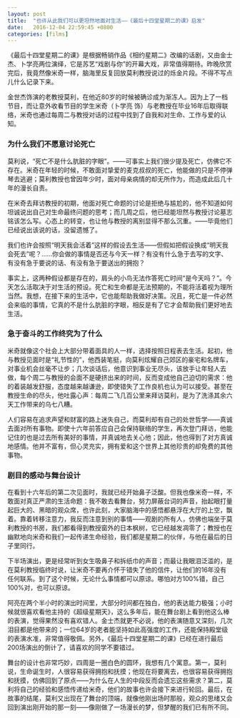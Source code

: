 ```yaml
---
layout: post
title:  "也许从此我们可以更坦然地面对生活——《最后十四堂星期二的课》启发"
date:   2016-12-04 22:59:45 +0800
categories: [films]
---
```

《最后十四堂星期二的课》是根据畅销作品《相约星期二》改编的话剧，又由金士杰、卜学亮两位演绎，它是苏艺“戏剧与你”的开幕大戏，非常值得期待。昨晚欣赏完后，我竟然像米奇一样，脑海里反复回放莫利教授说过的烁金片段。不得不写点儿什么记录下来。

金世杰饰演的老教授莫利，在他近80岁的时候被确诊成为渐冻人。因为上了一档节目，而让意外收看节目的学生米奇（卜学亮 饰）与老教授在毕业16年后取得联络，米奇也通过每周二与教授对话的过程中找到了自我和对生命、工作与爱的认知。

### 为什么我们不愿意讨论死亡
莫利说，“死亡不是什么肮脏的字眼”。——可事实上我们很少提及死亡，仿佛它不存在。米奇在年轻的时候，不敢面对挚爱的麦克叔叔的死亡，他能做的只是不停弹琴去逃避；莫利教授也曾因年少时，面对母亲病情的却无所作为，而造成此后几十年的漫长自责。

在米奇去拜访教授的初期，他面对死亡命题的讨论是拒绝与尴尬的，他不知道如何坦诚说出自己对生命最终问题的思考；而几周之后，他已经能坦然与教授讨论墓志铭该怎么写。心态上的转变，也让他与教授的离别显得不那么沉重。——毕竟他们已经说出该说的话，没留遗憾了。

我们也许会按照“明天我会活着”这样的假设去生活——但假如把假设换成“明天我会死去”呢？……你会做的事情是否还与今天一样？有没有什么急于去写的文字、有没有急于要说的话、有没有急于要送出的拥抱？

事实上，这两种假设都是存在的，肩头的小鸟无法作答死亡时间“是今天吗？”。今天怎么活取决于对生活的预设。死亡和生命都是无法预期的，不能将活着视为理所当然。我想，在接下来的生活中，它也能帮助我做好决策。况且，死亡是一件必然会来临的事情，它真的不是什么肮脏的字眼，相反是有了它才会帮助我们更好地去生活。

### 急于奋斗的工作终究为了什么
米奇就像这个社会上大部分带着面具的人一样，选择按照日程表去生活。起初，他与教授见面时是“礼节性的”，他西装笔挺，向莫利炫耀自己郊区的豪宅和名牌车，对事业机会丝毫不让步；几次谈话后，他意识到事业无尽头，该放手让年轻人去做，每个周二与教授的会面不是硬挤出来的时间，反而变成他自己迫切的需求：他的着装越发舒服，态度越来越谦逊，即使错失了工作良机也认为可以接受。甚至在教授生命的尽头，他吐露心声：每周二飞几百公里来拜访莫利，是为了洗涤其余六天工作带来的乌七八糟。

人们容易在追求声望和财富的路上迷失自己，而莫利却有自己的处世哲学——真诚去面对所有事物。即使十六年前答应自己会保持联络的学生，再次登门拜访，他能记住的也是过去所有美好的事情，并真诚地去关心他；因此，他也得到了对方真诚地感情。他并不富有，但心灵充实，拥有爱和这个世界上其他珍贵的却免费的其他事物。

### 剧目的感动与舞台设计

在看到十六年后的第二次见面时，我就已经开始鼻子泛酸。但我也像米奇一样，不敢面对真正严肃的生活命题：我不敢去看舞台，努力屏蔽台词的声音，抬起眼打量起巨大的、黑暗的观众席，也许此刻，大家脑海中的感悟都悬浮在大厅的上空，飘着。靠着转移注意力，我反而注意到别的事情——观剧的所有人，仿佛也端坐于莫利教授的书房，我们都看得到教授窗外的日本枫树，它已经越发凋零了；教授也在幽默地向米奇和我们一起传递生命经验，我们都是星期二的伙伴，与他在最后的日子里同行。

下半场演出，更是经常听到女生吸鼻子和拆纸巾的声音；而最让我眼泪泛滥的，是在莫利教授临终时说，让米奇不要再介怀于错失了他的信件，让他们的16年没有任何联系。到了这个时候，无论什么事情都可以原谅。哪怕对方100%错，自己100%对，也可以原谅。

阿亮在两个半小时的演出时间里，大部分时间都在独白，他的表达能力极强；小时候就很喜欢看他主持的《超级星期天》，这么多年后，能在舞台剧上看到他这么棒的表演，觉得果然没有喜欢错人。金士杰就更不必说，他的表演随意又深刻，几次泪目都是他带来的；一位64岁的老者能坚持如此高强度的工作，还能保持殿堂级的表演水准，非常值得敬佩。另外，《最后十四堂星期二的课》已经在进行最后200场演出的倒计了，请喜欢的同学不要错过。

舞台的设计也非常巧妙，四周是一圈白色的圆环，我想有几个寓意。第一，莫利说，生命诞生时，人很容易获得拥抱和抚摸；他现在将要离去，也很容易获得拥抱和抚摸，仿佛回到了原点——为什么在人生的中段反而会遗忘这些需求？第二，莫利将自己的经验和感悟传递给米奇，他们的故事也许会接下来进行轮回。最后，在故事的结尾，莫利又出现在了舞台的顶端，就像他刚出场时那般，观众的思绪又会回到演出刚开始的那一刻——像刚做了一场漫长的梦，但梦醒的我们已有所不同。
